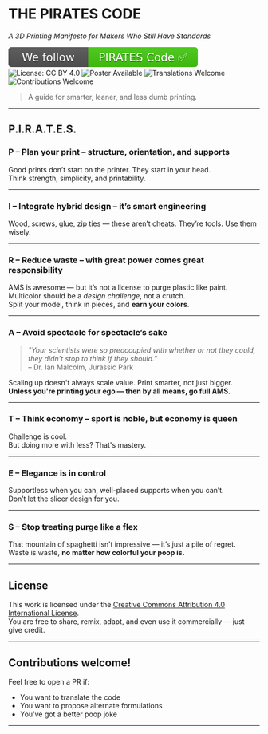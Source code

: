 # THE PIRATES CODE  
*A 3D Printing Manifesto for Makers Who Still Have Standards*

![We follow the PIRATES Code](assets/badge-we-follow.svg)
![License: CC BY 4.0](https://img.shields.io/badge/License-CC--BY--4.0-lightgrey)
![Poster Available](https://img.shields.io/badge/poster-available-blue)
![Translations Welcome](https://img.shields.io/badge/translations-welcome-orange)
![Contributions Welcome](https://img.shields.io/badge/contributions-welcome-brightgreen)

> A guide for smarter, leaner, and less dumb printing.

---

## P.I.R.A.T.E.S.

### **P** – **Plan your print – structure, orientation, and supports**  
Good prints don’t start on the printer. They start in your head.  
Think strength, simplicity, and printability.

---

### **I** – **Integrate hybrid design – it’s smart engineering**  
Wood, screws, glue, zip ties — these aren’t cheats. They’re tools. Use them wisely.

---

### **R** – **Reduce waste – with great power comes great responsibility**  
AMS is awesome — but it’s not a license to purge plastic like paint.  
Multicolor should be a *design challenge*, not a crutch.  
Split your model, think in pieces, and **earn your colors**.

---

### **A** – **Avoid spectacle for spectacle’s sake**  
> *"Your scientists were so preoccupied with whether or not they could, they didn’t stop to think if they should."*  
> – Dr. Ian Malcolm, Jurassic Park  

Scaling up doesn't always scale value. Print smarter, not just bigger.  
**Unless you're printing your ego — then by all means, go full AMS.**

---

### **T** – **Think economy – sport is noble, but economy is queen**  
Challenge is cool.  
But doing more with less? That's mastery.

---

### **E** – **Elegance is in control**  
Supportless when you can, well-placed supports when you can’t.  
Don’t let the slicer design for you.

---

### **S** – **Stop treating purge like a flex**  
That mountain of spaghetti isn’t impressive — it’s just a pile of regret.  
Waste is waste, **no matter how colorful your poop is.**

---

## License

This work is licensed under the [Creative Commons Attribution 4.0 International License](https://creativecommons.org/licenses/by/4.0/).  
You are free to share, remix, adapt, and even use it commercially — just give credit.

---

## Contributions welcome!

Feel free to open a PR if:
- You want to translate the code
- You want to propose alternate formulations
- You’ve got a better poop joke

---
